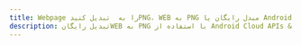 ---title: Webpage را به  تبدیل کنیدPNG، WEB به PNG مبدل رایگان یا Android SDKdescription: تبدیل رایگانWEB به PNG با استفاده از Android Cloud APIs & SDK همچنین اسناد PDF را در Cloud ایجاد، ویرایش و رندر کنید.---